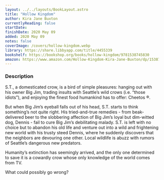 ```yaml
---
layout: ../../layouts/BookLayout.astro
title: "Hollow Kingdom"
author: Kira Jane Buxton
currentlyReading: false
startDate: 
finishDate: 2020 May 09
added: 2020 May 09
notes: false
coverImage: /covers/hollow-kingdom.webp
library: https://share.libbyapp.com/title/4455339
bookshelf: https://bookshop.org/books/hollow-kingdom/9781538745830
amazon: https://www.amazon.com/Hollow-Kingdom-Kira-Jane-Buxton/dp/1538745828
---
```


### Description
S.T., a domesticated crow, is a bird of simple pleasures: hanging out with his owner Big Jim, trading insults with Seattle’s wild crows (i.e. “those idiots”), and enjoying the finest food humankind has to offer: Cheetos ®.

But when Big Jim’s eyeball falls out of his head, S.T. starts to think something’s not quite right. His tried-and-true remedies - from beak-delivered beer to the slobbering affection of Big Jim’s loyal but dim-witted dog, Dennis - fail to cure Big Jim’s debilitating malady. S.T. is left with no choice but to abandon his old life and venture out into a wild and frightening new world with his trusty steed Dennis, where he suddenly discovers that the neighbors are devouring one other. Local wildlife is abuzz with rumors of Seattle’s dangerous new predators.

Humanity’s extinction has seemingly arrived, and the only one determined to save it is a cowardly crow whose only knowledge of the world comes from TV.

What could possibly go wrong?

<!-- ### Notes & Highlights -->

